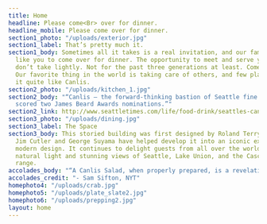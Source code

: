 ```yaml
---
title: Home
headline: Please come<Br> over for dinner.
headline_mobile: Please come over for dinner.
section1_photo: "/uploads/exterior.jpg"
section1_label: That’s pretty much it.
section1_body: Sometimes all it takes is a real invitation, and our family would really
  like you to come over for dinner. The opportunity to meet and serve you is one we
  don’t take lightly. Not for the past three generations at least. Come spend an evening.
  Our favorite thing in the world is taking care of others, and few places can do
  it quite like Canlis.
section2_photo: "/uploads/kitchen_1.jpg"
section2_body: "“Canlis — the forward-thinking bastion of Seattle fine dining just
  scored two James Beard Awards nominations.”"
section2_link: http://www.seattletimes.com/life/food-drink/seattles-canlis-scores-two-james-beard-award-nominations-for-2017/
section3_photo: "/uploads/dining.jpg"
section3_label: The Space
section3_body: This storied building was first designed by Roland Terry in 1950.  Both
  Jim Cutler and George Suyama have helped develop it into an iconic expression of
  modern design. It continues to delight guests from all over the world with it’s
  natural light and stunning views of Seattle, Lake Union, and the Cascade mountain
  range.
accolades_body: "“A Canlis Salad, when properly prepared, is a revelation.”"
accolades_credit: "- Sam Sifton, NYT"
homephoto4: "/uploads/crab.jpg"
homephoto5: "/uploads/plate_slate2.jpg"
homephoto6: "/uploads/prepping2.jpg"
layout: home
---
```


